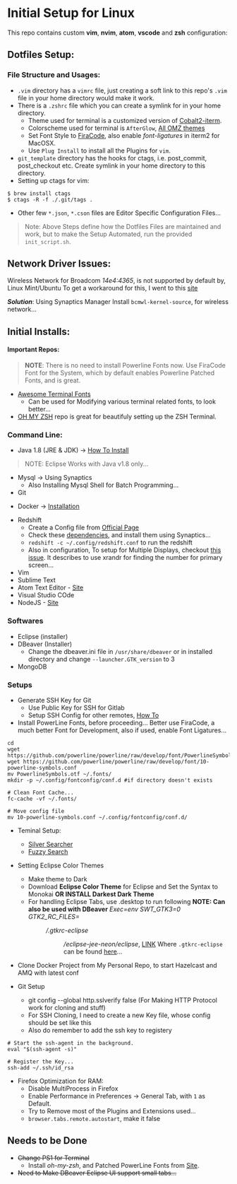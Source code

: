 # Initial Setup for Linux

This repo contains custom **vim**, **nvim**, **atom**, **vscode** and **zsh** configuration:

## Dotfiles Setup:
### File Structure and Usages:
- `.vim` directory has a `vimrc` file, just creating a soft link to this repo's `.vim` file in your home directory would make it work.
- There is a `.zshrc` file which you can create a symlink for in your home directory.
	- Theme used for terminal is a customized version of [Cobalt2-iterm](https://github.com/wesbos/Cobalt2-iterm).
	- Colorscheme used for terminal is `AfterGlow`, [All OMZ themes](https://github.com/mbadolato/iTerm2-Color-Schemes)
	- Set Font Style to [FiraCode](https://github.com/tonsky/FiraCode), also enable _font-ligatures_ in iterm2 for MacOSX.
	- Use `Plug Install` to install all the Plugins for `vim`.
- `git_template` directory has the hooks for ctags, i.e. post_commit, post_checkout etc. Create symlink in your home directory to this directory.
- Setting up ctags for vim:
```
$ brew install ctags
$ ctags -R -f ./.git/tags .
```
- Other few `*.json`, `*.cson` files are Editor Specific Configuration Files...

> Note: Above Steps define how the Dotfiles Files are
> maintained and work, but to make the Setup Automated, run
> the provided `init_script.sh`.

## Network Driver Issues:

Wireless Network for Broadcom _14e4:4365_, is not supported by default by, Linux Mint/Ubuntu
To get a workaround for this, I went to this [site](https://askubuntu.com/questions/459654/drivers-for-broadcom-bcm43142-on-ubuntu-14-04-trusty-tahr)

__*Solution*__:
Using Synaptics Manager Install `bcmwl-kernel-source`, for wireless network...

## Initial Installs:

#### Important Repos:

> **NOTE**: There is no need to install Powerline Fonts
> now. Use FiraCode Font for the System, which by default
> enables Powerline Patched Fonts, and is great.

* [Awesome Terminal Fonts](https://github.com/gabrielelana/awesome-terminal-fonts)
	- Can be used for Modifying various terminal related fonts, to look better...
* [OH MY ZSH](https://github.com/arialdomartini/oh-my-git)
	repo is great for beautifuly setting up the ZSH Terminal.  

### Command Line:

* Java 1.8 (JRE & JDK) -> [How To Install](http://www.webupd8.org/2012/09/install-oracle-java-8-in-ubuntu-via-ppa.html)

> NOTE: Eclipse Works with Java v1.8 only...

* Mysql -> Using Synaptics
	- Also Installing Mysql Shell for Batch Programming...
* Git
- Docker -> [Installation](https://docs.docker.com/engine/installation/linux/docker-ce/ubuntu/#os-requirements)
* Redshift
	- Create a Config file from [Official Page](http://jonls.dk/redshift/)
	- Check these [dependencies](https://askubuntu.com/questions/482373/how-do-i-install-redshift-in-ubuntu), and install
	them using Synaptics...
	- `redshift -c ~/.config/redshift.conf` to run the redshift
	- Also in configuration, To setup for Multiple Displays, checkout [this issue](https://github.com/jonls/redshift/issues/23#issuecomment-228368667). It describes to use xrandr for finding the number for primary screen...
* Vim
* Sublime Text
* Atom Text Editor - [Site](https://github.com/atom/atom/releases/)
* Visual Studio COde
* NodeJS - [Site](https://nodejs.org/en/download/package-manager/#debian-and-ubuntu-based-linux-distributions)

### Softwares

* Eclipse (installer)
* DBeaver (Installer)
	- Change the dbeaver.ini file in `/usr/share/dbeaver` or in installed directory and change `--launcher.GTK_version` to 3
* MongoDB


### Setups

* Generate SSH Key for Git
	- Use Public Key for SSH for Gitlab
	- Setup SSH Config for other remotes, [How To](https://www.digitalocean.com/community/tutorials/how-to-configure-custom-connection-options-for-your-ssh-client)
* Install PowerLine Fonts, before proceeding... Better use FiraCode,
  a much better Font for Development, also if used, enable Font Ligatures...

```shell
cd
wget https://github.com/powerline/powerline/raw/develop/font/PowerlineSymbols.otf
wget https://github.com/powerline/powerline/raw/develop/font/10-powerline-symbols.conf
mv PowerlineSymbols.otf ~/.fonts/
mkdir -p ~/.config/fontconfig/conf.d #if directory doesn't exists

# Clean Font Cache...
fc-cache -vf ~/.fonts/

# Move config file
mv 10-powerline-symbols.conf ~/.config/fontconfig/conf.d/
```
* Teminal Setup:
	- [Silver Searcher](https://github.com/ggreer/the_silver_searcher)
	- [Fuzzy Search](https://github.com/junegunn/fzf)

* Setting Eclipse Color Themes
	- Make theme to Dark
	- Download __Eclipse Color Theme__ for Eclipse and Set the Syntax to Monokai __OR INSTALL Darkest Dark Theme__
	- For handling Eclipse Tabs, use .desktop to run following __NOTE: Can also be used with DBeaver__
	_Exec=env SWT_GTK3=0 GTK2_RC_FILES=<DIR>/.gtkrc-eclipse <DIR>/eclipse-jee-neon/eclipse_, [LINK](https://github.com/KiranMohan/eclipse-gtk3-ubuntu)
	Where `.gtkrc-eclipse` can be found [here](https://gist.github.com/andrioli/3825078)...

* Clone Docker Project from My Personal Repo, to start Hazelcast and AMQ with latest conf
* Git Setup
	- git config --global http.sslverify false (For Making HTTP Protocol work for cloning and stuff)
	- For SSH Cloning, I need to create a new Key file, whose config should be set like this
	- Also do remember to add the ssh key to registery

```shell
# Start the ssh-agent in the background.
eval "$(ssh-agent -s)"

# Register the Key...
ssh-add ~/.ssh/id_rsa

```

* Firefox Optimization for RAM:
	- Disable MultiProcess in Firefox
	- Enable Performance in Preferences -> General Tab, with `1` as Default.
	- Try to Remove most of the Plugins and Extensions used...
	- `browser.tabs.remote.autostart`, make it false

## Needs to be Done

* ~~Change PS1 for Terminal~~
	- Install _oh-my-zsh_, and Patched PowerLine Fonts from [Site](https://github.com/Lokaltog/powerline-fonts).
* ~~Need to Make DBeaver Eclipse UI support small tabs...~~
